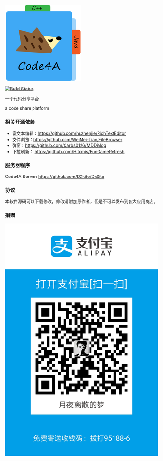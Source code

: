 

![Icon](code4a.svg)

[![Build Status](https://travis-ci.org/ATDStudio/code4a.svg)](https://travis-ci.org/ATDStudio/code4a)

一个代码分享平台

a code share platform

### 相关开源依赖

- 富文本编辑：https://github.com/huzhenjie/RichTextEditor
- 文件浏览：https://github.com/WeiMei-Tian/FileBrowser
- 弹窗：https://github.com/Carbs0126/MDDialog
- 下拉刷新： https://github.com/Hitomis/FunGameRefresh

### 服务器程序
Code4A Server: https://github.com/DXkite/DxSite

### 协议

本软件源码可以下载修改，修改请附加原作者，但是不可以发布到各大应用商店。

### 捐赠
![Alipay](donation.jpg)